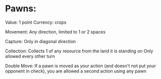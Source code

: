 # Pawns:

Value: 1 point
Currency: crops

Movement:
    Any direction, limited to 1 or 2 spaces

Capture:
    Only in diagonal direction

Collection:
    Collects 1 of any resource from the land it is standing on
    Only allowed every other turn

Double Move:
    If a pawn is moved as your action (and doesn't not put your opponent in check),
    you are allowed a second action using any pawn
